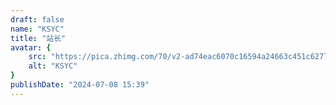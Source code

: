 ```yaml
---
draft: false
name: "KSYC"
title: "站长"
avatar: {
    src: "https://pica.zhimg.com/70/v2-ad74eac6070c16594a24663c451c6277_1440w.avis?source=172ae18b&biz_tag=Post",
    alt: "KSYC"
}
publishDate: "2024-07-08 15:39"
---
```


